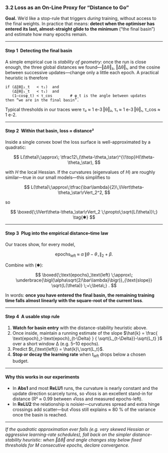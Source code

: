 ### 3.2  Loss as an On-Line Proxy for “Distance to Go”

**Goal.** We’d like a stop-rule that triggers *during* training, without access to the final weights.
In practice that means: **detect when the optimiser has entered its last, almost-straight glide to the minimum** (“the final basin”) and estimate how many epochs remain.

---

#### Step 1 Detecting the final basin

A simple empirical cue is *stability of geometry*: once the run is close enough, the three global distances we found—‖Δθ‖₂, ‖Δθ‖₁, and the cosine between successive updates—change only a little each epoch.
A practical heuristic is therefore

```
if (Δ‖θ‖₂_t   < τ₂)  and
   (Δ‖θ‖₁_t   < τ₁)  and
   (1–cosφ_t) < τ_cos        # φ_t is the angle between updates
then “we are in the final basin”.
```

Typical thresholds in our traces were τ₂ ≈ 1 e-3 ‖θ‖₂, τ₁ ≈ 1 e-3 ‖θ‖₁, τ\_cos ≈ 1 e-2.

---

#### Step 2 Within that basin, loss ≈ distance²

Inside a single convex bowl the loss surface is well-approximated by a quadratic:

$$
L(\theta)\;\approx\;
\tfrac12\,(\theta-\theta_\star)^{\!\top}H(\theta-\theta_\star),
$$

with $H$ the local Hessian.
If the curvatures (eigenvalues of $H$) are roughly similar—true in our small models—this simplifies to

$$
L(\theta)\;\approx\;\tfrac{\bar\lambda}{2}\,\lVert\theta-\theta_\star\rVert_2^2,
$$

so

$$
\boxed{\;\lVert\theta-\theta_\star\rVert_2
      \;\propto\;\sqrt{L(\theta)}\;}
\tag{✱}
$$

---

#### Step 3 Plug into the empirical distance–time law

Our traces show, for every model,

$$
\text{epochs}_\text{left}\;\approx\;\alpha\,\lVert\theta-\theta_\star\rVert_2+\beta.
$$

Combine with (✱):

$$
\boxed{\;\text{epochs}_\text{left}
      \;\approx\;
      \underbrace{\bigl(\alpha\sqrt{2/\bar\lambda}\bigr)}_{\text{slope}}
      \sqrt{L(\theta)}
      \;+\;\beta\;} .
$$

In words: **once you have entered the final basin, the remaining training time falls almost linearly with the square-root of the current loss**.

---

#### Step 4 A usable stop rule

1. **Watch for basin entry** with the distance-stability heuristic above.
2. Once inside, maintain a running estimate of the slope
   $\hat{k} = \frac{ \text{epoch}_t-\text{epoch}_{t-\Delta} }
                    { \sqrt{L_{t-\Delta}}-\sqrt{L_t} }$
   over a short window Δ (e.g. 5–10 epochs).
3. Predict $t_{\text{left}} = \hat{k}\,\sqrt{L_t}$.
4. **Stop or decay the learning rate** when $t_{\text{left}}$ drops below a chosen budget.

---

#### Why this works in our experiments

* In **Abs1** and most **ReLU1** runs, the curvature is nearly constant and the update direction scarcely turns, so √loss is an excellent stand-in for distance (R² ≈ 0.99 between √loss and measured epochs-left).
* In **ReLU2** the relationship is noisier—curvatures spread and extra hinge crossings add scatter—but √loss still explains ≈ 80 % of the variance once the basin is reached.

---

*If the quadratic approximation ever fails (e.g. very skewed Hessian or aggressive learning-rate schedules), fall back on the simpler distance-stability heuristic: when ‖Δθ‖ and angle changes stay below fixed thresholds for M consecutive epochs, declare convergence.*
